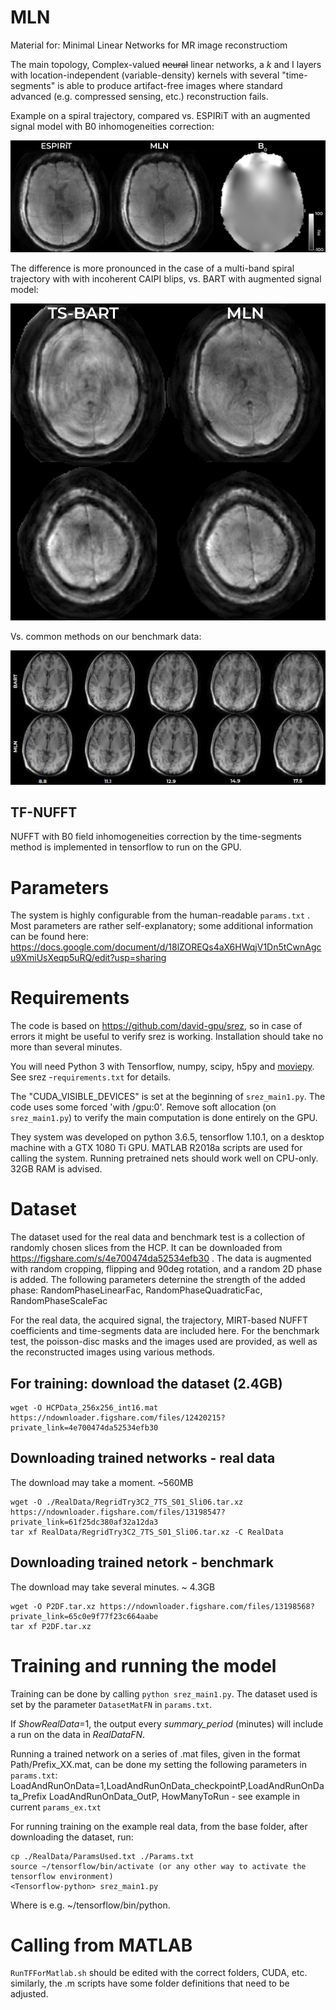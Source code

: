 # MLN

Material for: Minimal Linear Networks for MR image reconstructiom

The main topology, Complex-valued ~~neural~~ linear networks, a *k* and I layers with location-independent (variable-density) kernels with several "time-segments" is able to produce artifact-free images where standard advanced (e.g. compressed sensing, etc.) reconstruction fails.

Example on a spiral trajectory, compared vs. ESPIRiT with an augmented signal model with B0 inhomogeneities correction:

![Fig5_ReconsOnRealData-01](Fig5_ReconsOnRealData-01.png)

The difference is more pronounced in the case of a multi-band spiral trajectory with with incoherent CAIPI blips, vs. BART with augmented signal model:

![BARTMLN_MB](BARTMLN_MB.png)

Vs. common methods on our benchmark data:

![Vs. common methods on our benchmark data:](Benchmark.png)

## TF-NUFFT
NUFFT with B0 field inhomogeneities correction by the time-segments method is implemented in tensorflow to run on the GPU.

# Parameters

The system is highly configurable from the human-readable `params.txt` . Most parameters are rather self-explanatory; some additional information can be found here: https://docs.google.com/document/d/18lZOREQs4aX6HWqjV1Dn5tCwnAgcu9XmiUsXeqp5uRQ/edit?usp=sharing

# Requirements

The code is based on https://github.com/david-gpu/srez, so in case of errors it might be useful to verify srez is working. Installation should take no more than several minutes.

You will need Python 3 with Tensorflow, numpy, scipy, h5py and [moviepy](http://zulko.github.io/moviepy/).
See srez -`requirements.txt` for details.

The "CUDA_VISIBLE_DEVICES" is set at the beginning of `srez_main1.py`. The code uses some forced 'with /gpu:0'. Remove soft allocation (on `srez_main1.py`) to verify the main computation is done entirely on the GPU.

They system was developed on python 3.6.5, tensorflow 1.10.1, on a desktop machine with a GTX 1080 Ti GPU. MATLAB R2018a scripts are used for calling the system. Running pretrained nets should work well on CPU-only. 32GB RAM is advised.

# Dataset
The dataset used for the real data and benchmark test is a collection of randomly chosen slices from the HCP. It can be downloaded from https://figshare.com/s/4e700474da52534efb30 . The data is augmented with random cropping, flipping and 90deg rotation, and a random 2D phase is added. The following parameters deternine the strength of the added phase: RandomPhaseLinearFac, RandomPhaseQuadraticFac, RandomPhaseScaleFac

For the real data, the acquired signal, the trajectory, MIRT-based NUFFT coefficients and time-segments data are included here.
For the benchmark test, the poisson-disc masks and the images used are provided, as well as the reconstructed images using various methods.

## For training: download the dataset (2.4GB)
```
wget -O HCPData_256x256_int16.mat https://ndownloader.figshare.com/files/12420215?private_link=4e700474da52534efb30
```

## Downloading trained networks - real data
The download may take a moment. ~560MB
```
wget -O ./RealData/RegridTry3C2_7TS_S01_Sli06.tar.xz https://ndownloader.figshare.com/files/13198547?private_link=61f25dc380af32a12da3
tar xf RealData/RegridTry3C2_7TS_S01_Sli06.tar.xz -C RealData
```

## Downloading trained netork - benchmark
The download may take several minutes. ~ 4.3GB
```
wget -O P2DF.tar.xz https://ndownloader.figshare.com/files/13198568?private_link=65c0e9f77f23c664aabe
tar xf P2DF.tar.xz
```

# Training and running the model

Training can be done by calling `python srez_main1.py`. The dataset used is set by the parameter `DatasetMatFN` in `params.txt`.

If *ShowRealData*=1, the output every *summary_period* (minutes) will include a run on the data in *RealDataFN*.

Running a trained network on a series of .mat files, given in the format Path/Prefix_XX.mat, can be done my setting the following parameters in `params.txt`:
LoadAndRunOnData=1,LoadAndRunOnData_checkpointP,LoadAndRunOnData_Prefix
LoadAndRunOnData_OutP, HowManyToRun - see example in current `params_ex.txt`

For running training on the example real data, from the base folder, after downloading the dataset, run:
```
cp ./RealData/ParamsUsed.txt ./Params.txt
source ~/tensorflow/bin/activate (or any other way to activate the tensorflow environment)
<Tensorflow-python> srez_main1.py 
```
Where <Tensorflow-python> is e.g. ~/tensorflow/bin/python.

# Calling from MATLAB
`RunTFForMatlab.sh` should be edited with the correct folders, CUDA, etc.
similarly, the .m scripts have some folder definitions that need to be adjusted. 
